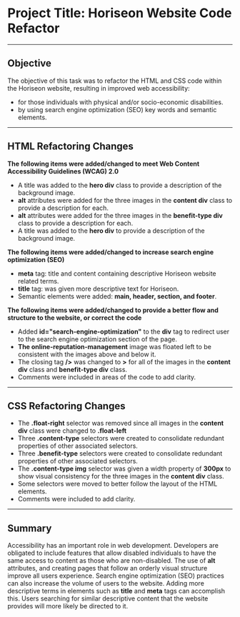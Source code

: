 # Project Title: Horiseon Website Code Refactor
___
## Objective
The objective of this task was to refactor the HTML and CSS code within the Horiseon website, resulting in improved web accessibility:
- for those individuals with physical and/or socio-economic disabilities.
- by using search engine optimization (SEO) key words and semantic elements.
___
## HTML Refactoring Changes
**The following items were added/changed to meet Web Content Accessibility Guidelines (WCAG) 2.0**
- A title was added to the **hero div** class to provide a description of the background image.
- **alt** attributes were added for the three images in the **content div** class to provide a description for each.
- **alt** attributes were added for the three images in the **benefit-type div** class to provide a description for each.
- A title was added to the **hero div** to provide a description of the background image.

**The following items were added/changed to increase search engine optimization (SEO)**
- **meta** tag: title and content containing descriptive Horiseon website related terms.
- **title** tag: was given more descriptive text for Horiseon.
- Semantic elements were added: **main, header, section, and footer**.

**The following items were added/changed to provide a better flow and structure to the website, or correct the code**
- Added **id="search-engine-optimization"** to the **div** tag to redirect user to the search engine optimization section of the page. 
- **The online-reputation-management** image was floated left to be consistent with the images above and below it.
- The closing tag **/>** was changed to **>** for all of the images in the **content div** class and **benefit-type div** class.
- Comments were included in areas of the code to add clarity.
___

## CSS Refactoring Changes
- The **.float-right** selector was removed since all images in the **content div** class were changed to **.float-left**
- Three **.content-type** selectors were created to consolidate redundant properties of other associated selectors.
- Three **.benefit-type** selectors were created to consolidate redundant properties of other associated selectors.
- The **.content-type img** selector was given a width property of **300px** to show visual consistency for the three images in the **content div** class.
- Some selectors were moved to better follow the layout of the HTML elements.
- Comments were included to add clarity.
___
## Summary
Accessibility has an important role in web development. Developers are obligated to include features that allow disabled individuals to have the same access to content as those who are non-disabled.  The use of **alt** attributes, and creating pages that follow an orderly visual structure improve all users experience.
Search engine optimization (SEO) practices can also increase the volume of users to the website.  Adding more descriptive terms in elements such as **title**  and **meta** tags can accomplish this.  Users searching for similar descriptive content that the website provides will more likely be directed to it.
